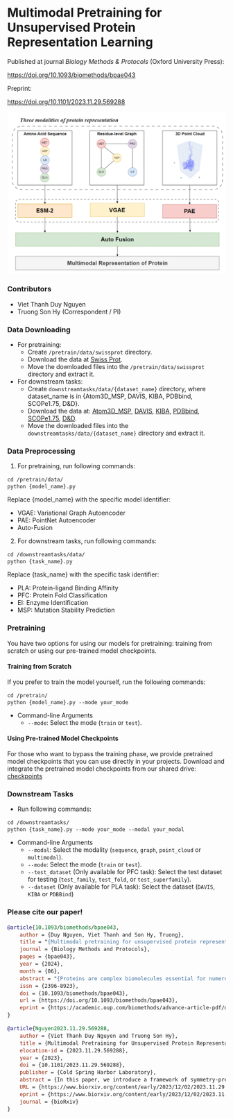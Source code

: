 # Multimodal Pretraining for Unsupervised Protein Representation Learning

Published at journal *Biology Methods & Protocols* (Oxford University Press): 

https://doi.org/10.1093/biomethods/bpae043

Preprint:

https://doi.org/10.1101/2023.11.29.569288

![framework](./figures/framework.png)

### Contributors
* Viet Thanh Duy Nguyen
* Truong Son Hy (Correspondent / PI)

### Data Downloading
* For pretraining:
    * Create ```/pretrain/data/swissprot``` directory.
    * Download the data at [Swiss Prot](https://ftp.ebi.ac.uk/pub/databases/alphafold/latest/swissprot_pdb_v4.tar).
    * Move the downloaded files into the ```/pretrain/data/swissprot``` directory and extract it.
* For downstream tasks:
    * Create ```downstreamtasks/data/{dataset_name}``` directory, where dataset_name is in {Atom3D_MSP, DAVIS, KIBA, PDBbind, SCOPe1.75, D&D}.
    * Download the data at: [Atom3D_MSP](https://zenodo.org/records/4962515/files/MSP-split-by-sequence-identity-30.tar.gz), [DAVIS](https://drive.google.com/file/d/1kobzvO9aZcCAOWqXodEZi9xbr4PuGHYY/view?usp=drive_link),
    [KIBA](https://drive.google.com/file/d/1X8LQZYjShhKo0YOkTZ-zfzftN1V-Wbyx/view?usp=drive_link), [PDBbind](), [SCOPe1.75](https://drive.google.com/uc?export=download&id=1chZAkaZlEBaOcjHQ3OUOdiKZqIn36qar), [D&D](https://drive.google.com/uc?export=download&id=1KTs5cUYhG60C6WagFp4Pg8xeMgvbLfhB).
    * Move the downloaded files into the ```downstreamtasks/data/{dataset_name}``` directory and extract it.

### Data Preprocessing
1. For pretraining, run following commands:
```
cd /pretrain/data/
python {model_name}.py
```
Replace {model_name} with the specific model identifier:
* VGAE: Variational Graph Autoencoder
* PAE: PointNet Autoencoder
* Auto-Fusion

2. For downstream tasks, run following commands:
```
cd /downstreamtasks/data/
python {task_name}.py
```
Replace {task_name} with the specific task identifier:
* PLA: Protein-ligand Binding Affinity
* PFC: Protein Fold Classification
* EI: Enzyme Identification
* MSP: Mutation Stability Prediction

### Pretraining
You have two options for using our models for pretraining: training from scratch or using our pre-trained model checkpoints.
#### Training from Scratch
If you prefer to train the model yourself, run the following commands:
```
cd /pretrain/
python {model_name}.py --mode your_mode
```
* Command-line Arguments
    * `--mode`: Select the mode (`train` or `test`).
#### Using Pre-trained Model Checkpoints
For those who want to bypass the training phase, we provide pretrained model checkpoints that you can use directly in your projects. Download and integrate the pretrained model checkpoints from our shared drive: [checkpoints](https://drive.google.com/drive/folders/1_BBRPe2aC7rIg3HB6b5KkucvN1WOexwY?usp=sharing)

### Downstream Tasks
* Run following commands:
```
cd /downstreamtasks/
python {task_name}.py --mode your_mode --modal your_modal 
```
* Command-line Arguments
    * `--modal`: Select the modality (`sequence`, `graph`, `point_cloud` or `multimodal`).
    * `--mode`: Select the mode (`train` or `test`).
    * `--test_dataset` (Only available for PFC task): Select the test dataset for testing (`test_family`, `test_fold`, or `test_superfamily`).
    * `--dataset` (Only available for PLA task): Select the dataset (`DAVIS`, `KIBA` or `PDBBind`)
### Please cite our paper!

```bibtex
@article{10.1093/biomethods/bpae043,
    author = {Duy Nguyen, Viet Thanh and Son Hy, Truong},
    title = "{Multimodal pretraining for unsupervised protein representation learning}",
    journal = {Biology Methods and Protocols},
    pages = {bpae043},
    year = {2024},
    month = {06},
    abstract = "{Proteins are complex biomolecules essential for numerous biological processes, making them crucial targets for advancements in molecular biology, medical research, and drug design. Understanding their intricate, hierarchical structures and functions is vital for progress in these fields. To capture this complexity, we introduce MPRL—Multimodal Protein Representation Learning, a novel framework for symmetry-preserving multimodal pretraining that learns unified, unsupervised protein representations by integrating primary and tertiary structures. MPRL employs Evolutionary Scale Modeling (ESM-2) for sequence analysis, Variational Graph Auto-Encoders (VGAE) for residue-level graphs, and PointNet Autoencoder (PAE) for 3D point clouds of atoms, each designed to capture the spatial and evolutionary intricacies of proteins while preserving critical symmetries. By leveraging Auto-Fusion to synthesize joint representations from these pretrained models, MPRL ensures robust and comprehensive protein representations. Our extensive evaluation demonstrates that MPRL significantly enhances performance in various tasks such as protein-ligand binding affinity prediction, protein fold classification, enzyme activity identification, and mutation stability prediction. This framework advances the understanding of protein dynamics and facilitates future research in the field. Our source code is publicly available at https://github.com/HySonLab/Protein\_Pretrain.}",
    issn = {2396-8923},
    doi = {10.1093/biomethods/bpae043},
    url = {https://doi.org/10.1093/biomethods/bpae043},
    eprint = {https://academic.oup.com/biomethods/advance-article-pdf/doi/10.1093/biomethods/bpae043/58272243/bpae043.pdf},
}
```

```bibtex
@article{Nguyen2023.11.29.569288,
	author = {Viet Thanh Duy Nguyen and Truong Son Hy},
	title = {Multimodal Pretraining for Unsupervised Protein Representation Learning},
	elocation-id = {2023.11.29.569288},
	year = {2023},
	doi = {10.1101/2023.11.29.569288},
	publisher = {Cold Spring Harbor Laboratory},
	abstract = {In this paper, we introduce a framework of symmetry-preserving multimodal pretraining to learn a unified representation on proteins in an unsupervised manner that can take into account primary and tertiary structures. For each structure, we propose the corresponding pretraining method on sequence, graph and 3D point clouds based on large language models and generative models. We present a novel way to combining representations from multiple sources of information into a single global representation for proteins. We carefully analyze the performance of our framework in the pretraining tasks. For the fine-tuning tasks, our experiments have shown that our new multimodal representation can achieve competitive results in protein-ligand binding affinity prediction, protein fold classification, enzyme identification and mutation stability prediction. We expect that this work will accelerate future research in proteins. Our source code in PyTorch deep learning framework is publicly available at https://github.com/HySonLab/Protein_PretrainCompeting Interest StatementThe authors have declared no competing interest.},
	URL = {https://www.biorxiv.org/content/early/2023/12/02/2023.11.29.569288},
	eprint = {https://www.biorxiv.org/content/early/2023/12/02/2023.11.29.569288.full.pdf},
	journal = {bioRxiv}
}
```
